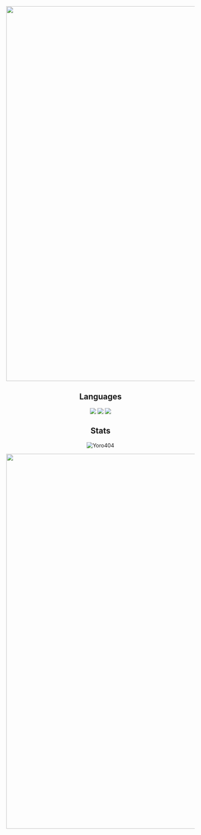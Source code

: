 <img align="center" width="1000" src="https://github.com/Yoro404/Yoro404/blob/main/bannerGithub.png">

<h2 align="center">Languages</h2>

<p align="center">
<img src="https://img.shields.io/badge/javascript-%23323330.svg?style=for-the-badge&logo=javascript&logoColor=%23F7DF1E">
<img src="https://img.shields.io/badge/node.js-6DA55F?style=for-the-badge&logo=node.js&logoColor=white">
<img src="https://img.shields.io/badge/python-A4A4A4?style=for-the-badge&logo=python&logoColor=white">
</p>

<h2 align="center">Stats</h2>

<p align="center"><img src="https://github-readme-streak-stats.herokuapp.com/?user=Yoro404&theme=dark&hide_border=false&stroke=0000&background=0D1117&ring=FFFFFF&fire=e6b800&currStreakLabel=FFFFFF" alt="Yoro404"/></p>

<img align="center" width="1000" src="https://github.com/Yoro404/Yoro404/blob/main/bannerGithub2.png">
